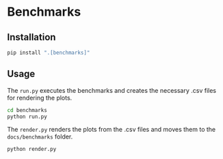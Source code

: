 # Benchmarks

## Installation 
```sh
pip install ".[benchmarks]"
```

## Usage
The `run.py` executes the benchmarks and creates the necessary .csv files for rendering the plots.
```sh
cd benchmarks
python run.py
```
The `render.py` renders the plots from the .csv files and moves them to the `docs/benchmarks` folder.
```sh
python render.py
```
